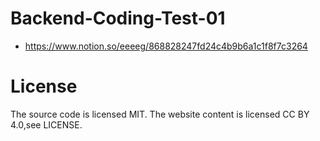 # Backend-Coding-Test-01

- https://www.notion.so/eeeeg/868828247fd24c4b9b6a1c1f8f7c3264

# License

The source code is licensed MIT. The website content is licensed CC BY 4.0,see LICENSE.
